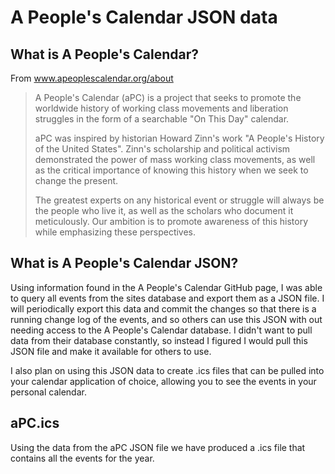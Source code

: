 # A People's Calendar JSON data

## What is A People's Calendar?

From www.apeoplescalendar.org/about

>A People's Calendar (aPC) is a project that seeks to promote the worldwide history of working class movements and liberation struggles in the form of a searchable "On This Day" calendar.
>
>aPC was inspired by historian Howard Zinn's work "A People's History of the United States". Zinn's scholarship and political activism demonstrated the power of mass working class movements, as well as the critical importance of knowing this history when we seek to change the present.
>
>The greatest experts on any historical event or struggle will always be the people who live it, as well as the scholars who document it meticulously. Our ambition is to promote awareness of this history while emphasizing these perspectives.

## What is A People's Calendar JSON?

Using information found in the A People's Calendar GitHub page, I was able to query all events from the sites database and export them as a JSON file. I will periodically export this data and commit the changes so that there is a running change log of the events, and so others can use this JSON with out needing access to the A People's Calendar database. I didn't want to pull data from their database constantly, so instead I figured I would pull this JSON file and make it available for others to use.

I also plan on using this JSON data to create .ics files that can be pulled into your calendar application of choice, allowing you to see the events in your personal calendar.

## aPC.ics

Using the data from the aPC JSON file we have produced a .ics file that contains all the events for the year.